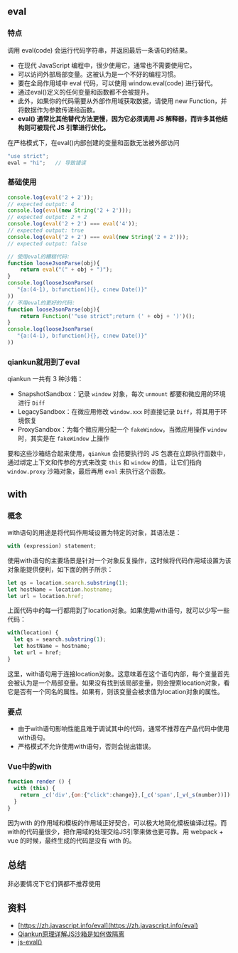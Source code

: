 ## eval
### 特点
调用 eval(code) 会运行代码字符串，并返回最后一条语句的结果。

- 在现代 JavaScript 编程中，很少使用它，通常也不需要使用它。
- 可以访问外部局部变量。这被认为是一个不好的编程习惯。
- 要在全局作用域中 eval 代码，可以使用 window.eval(code) 进行替代。
- 通过eval()定义的任何变量和函数都不会被提升。
- 此外，如果你的代码需要从外部作用域获取数据，请使用 new Function，并将数据作为参数传递给函数。
- **eval() 通常比其他替代方法更慢，因为它必须调用 JS 解释器，而许多其他结构则可被现代 JS 引擎进行优化。**

在严格模式下，在eval()内部创建的变量和函数无法被外部访问
```javascript
"use strict";
eval = "hi";   // 导致错误
```
### 基础使用
```javascript
console.log(eval('2 + 2'));
// expected output: 4
console.log(eval(new String('2 + 2')));
// expected output: 2 + 2
console.log(eval('2 + 2') === eval('4'));
// expected output: true
console.log(eval('2 + 2') === eval(new String('2 + 2')));
// expected output: false
```
```javascript
// 使用eval的糟糕代码:
function looseJsonParse(obj){
    return eval("(" + obj + ")");
}
console.log(looseJsonParse(
   "{a:(4-1), b:function(){}, c:new Date()}"
))
// 不用eval的更好的代码:
function looseJsonParse(obj){
    return Function('"use strict";return (' + obj + ')')();
}
console.log(looseJsonParse(
   "{a:(4-1), b:function(){}, c:new Date()}"
))
```
### qiankun就用到了eval
qiankun 一共有 3 种沙箱：

- SnapshotSandbox：记录 `window` 对象，每次 `unmount` 都要和微应用的环境进行 `Diff`
- LegacySandbox：在微应用修改 `window.xxx` 时直接记录 `Diff`，将其用于环境恢复
- ProxySandbox：为每个微应用分配一个 `fakeWindow`，当微应用操作 `window` 时，其实是在 `fakeWindow` 上操作

要和这些沙箱结合起来使用，`qiankun` 会把要执行的 JS 包裹在立即执行函数中，通过绑定上下文和传参的方式来改变 `this` 和 `window` 的值，让它们指向 `window.proxy` 沙箱对象，最后再用 `eval` 来执行这个函数。
## with
### 概念
with语句的用途是将代码作用域设置为特定的对象，其语法是：
```javascript
with (expression) statement;
```
使用with语句的主要场景是针对一个对象反复操作，这时候将代码作用域设置为该对象能提供便利，如下面的例子所示：
```javascript
let qs = location.search.substring(1);
let hostName = location.hostname;
let url = location.href;
```
上面代码中的每一行都用到了location对象。如果使用with语句，就可以少写一些代码：
```javascript
with(location) {
  let qs = search.substring(1);
  let hostName = hostname;
  let url = href;
}
```
这里，with语句用于连接location对象。这意味着在这个语句内部，每个变量首先会被认为是一个局部变量。如果没有找到该局部变量，则会搜索location对象，看它是否有一个同名的属性。如果有，则该变量会被求值为location对象的属性。
### 要点

- 由于with语句影响性能且难于调试其中的代码，通常不推荐在产品代码中使用with语句。
- 严格模式不允许使用with语句，否则会抛出错误。
### Vue中的with
```javascript
function render () {
  with (this) {
    return _c('div',{on:{"click":change}},[_c('span',[_v(_s(number))]),_v(" "),_c('span',     [_v(_s(name))])])
  }
}
```
因为with 的作用域和模板的作用域正好契合，可以极大地简化模板编译过程。而with的代码量很少，把作用域的处理交给JS引擎来做也更可靠。用 webpack + vue 的时候，最终生成的代码是没有 with 的。
## 总结
非必要情况下它们俩都不推荐使用
## 资料

- [https://zh.javascript.info/eval](https://zh.javascript.info/eval)
- [Qiankun原理详解JS沙箱是如何做隔离](https://www.jb51.net/article/264077.htm)
- [js-eval()](https://www.zhihu.com/tardis/bd/art/391365411)
